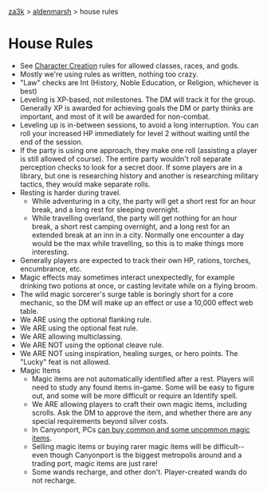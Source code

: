 [za3k](/) > [aldenmarsh](/aldenmarsh/) > house rules

# House Rules
- See [Character Creation](build) rules for allowed classes, races, and gods.
- Mostly we're using rules as written, nothing too crazy.
- "Law" checks are Int (History, Noble Education, or Religion, whichever is best)
- Leveling is XP-based, not milestones. The DM will track it for the group. Generally XP is awarded for achieving goals the DM or party thinks are important, and most of it will be awarded for non-combat.
- Leveling up is in-between sessions, to avoid a long interruption. You can roll your increased HP immediately for level 2 without waiting until the end of the session.
- If the party is using one approach, they make one roll (assisting a player is still allowed of course). The entire party wouldn't roll separate perception checks to look for a secret door. If some players are in a library, but one is researching history and another is researching military tactics, they would make separate rolls.
- Resting is harder during travel.
  - While adventuring in a city, the party will get a short rest for an hour break, and a long rest for sleeping overnight.
  - While travelling overland, the party will get nothing for an hour break, a short rest camping overnight, and a long rest for an extended break at an inn in a city. Normally one encounter a day would be the max while travelling, so this is to make things more interesting.
- Generally players are expected to track their own HP, rations, torches, encumbrance, etc.
- Magic effects may sometimes interact unexpectedly, for example drinking two potions at once, or casting levitate while on a flying broom.
- The wild magic sorcerer's surge table is boringly short for a core mechanic, so the DM will make up an effect or use a 10,000 effect web table.
- We ARE using the optional flanking rule.
- We ARE using the optional feat rule.
- We ARE allowing multiclassing.
- We ARE NOT using the optional cleave rule.
- We ARE NOT using inspiration, healing surges, or hero points. The "Lucky" feat is not allowed.
- Magic Items
  - Magic items are not automatically identified after a rest. Players will need to study any found items in-game. Some will be easy to figure out, and some will be more difficult or require an Identify spell.
  - We ARE allowing players to craft their own magic items, including scrolls. Ask the DM to approve the item, and whether there are any special requirements beyond silver costs.
  - In Canyonport, PCs [can buy common and some uncommon magic items](magic_items).
  - Selling magic items or buying rarer magic items will be difficult--even though Canyonport is the biggest metropolis around and a trading port, magic items are just rare!
  - Some wands recharge, and other don't. Player-created wands do not recharge.
